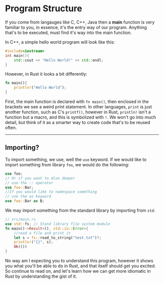 # Program Structure
If you come from langauges like C, C++, Java then a **main** function is very familiar to you, in essence, it's the entry way of our program. Anything that's to be executed, must find it's way into the main function. 

In C++, a simple hello world program will look like this: 
```c++
#include<iostream>
int main(){
    std::cout << "Hello World!" << std::endl; 
}
```
However, in Rust it looks a bit differently: 
```rust
fn main(){
    println!("Hello World");
}
```

First, the main function is declared with `fn main()`, then enclosed in the brackets we see a weird print statement. In other languages, `print` is just another function, such as C's `printf()`, however in Rust, `println!` isn't a function but a macro, and this is symbolized with `!`. We won't go into much detail, but think of it as a smarter way to create code that's to be reused often. 

---
## Importing?

To import something, we use, well the `use` keyword. If we would like to import something from library `foo`, we would do the following: 

```rust
use foo; 
// Or if you want to dive deeper 
// use the :: operator
use foo::Bar; 
//If you would like to namespace something
// use the as keyword
use foo::Bar as B; 
```

We may import something from the standard library by importing from `std`: 
```rust
// src/main.rs
use std::fs; // Stand library file system module
fn main()->Result<(), std::io::Error>{
    //read a file and print it
    let s = fs::read_to_string("test.txt")?;
    println!("{}", s); 
    Ok(())
}
```
No way am I expecting you to understand this program, however it shows you what you'll be able to do in Rust, and that itself should get you excited. So continue to read on, and let's learn how we can get more idiomatic in Rust by understanding the gist of it. 